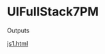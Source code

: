 # UIFullStack7PM
Outputs

[js1.html](https://juveriad.github.io/UIFullStack-course/JS%20practise/js1.html)
